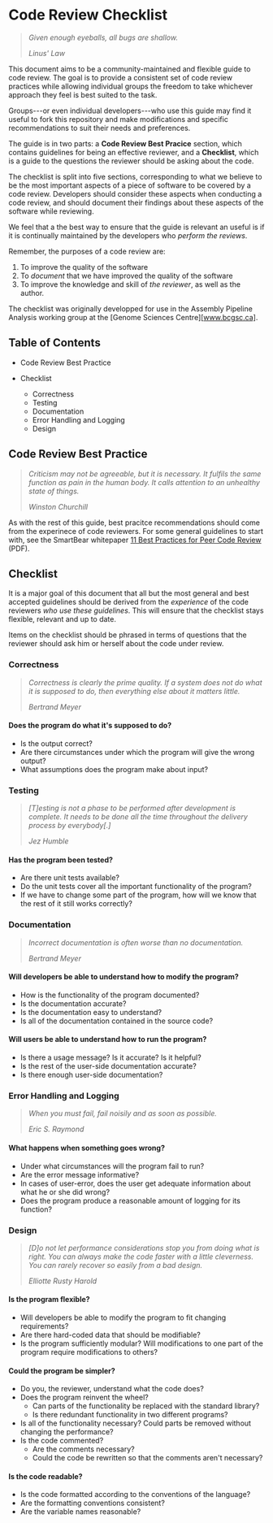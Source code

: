 # Code Review Checklist

> <i>Given enough eyeballs, all bugs are shallow.</i>
>
> <cite>Linus' Law</cite>

This document aims to be a community-maintained and flexible guide to code
review. The goal is to provide a consistent set of code review practices while
allowing individual groups the freedom to take whichever approach they feel is
best suited to the task.

Groups---or even individual developers---who use this guide may find it useful
to fork this repository and make modifications and specific recommendations to
suit their needs and preferences.

The guide is in two parts: a **Code Review Best Pracice** section, which
contains guidelines for being an effective reviewer, and a **Checklist**,
which is a guide to the questions the reviewer should be asking about the
code.

The checklist is split into five sections, corresponding to what we believe to
be the most important aspects of a piece of software to be covered by a code
review. Developers should consider these aspects when conducting a code
review, and should document their findings about these aspects of the software
while reviewing.

We feel that a the best way to ensure that the guide is relevant an useful is
if it is continually maintained by the developers who *perform the reviews*.

Remember, the purposes of a code review are:

1. To improve the quality of the software
2. To *document* that we have improved the quality of the software
3. To improve the knowledge and skill of *the reviewer*, as well as the
   author.

The checklist was originally developped for use in the Assembly Pipeline
Analysis working group at the [Genome Sciences Centre][www.bcgsc.ca].

## Table of Contents

* Code Review Best Practice

* Checklist
    * Correctness
    * Testing
    * Documentation
    * Error Handling and Logging
    * Design


## Code Review Best Practice

> <i>Criticism may not be agreeable, but it is necessary. It fulfils the same
> function as pain in the human body. It calls attention to an unhealthy state
> of things.</i>
>
> <cite>Winston Churchill</cite>

As with the rest of this guide, best pracitce recommendations should come from
the experinece of code reviewers. For some general guidelines to start with,
see the SmartBear whitepaper [11 Best Practices for Peer Code Review][Whitepaper]
(PDF).


## Checklist

It is a major goal of this document that all but the most general and
best accepted guidelines should be derived from the *experience* of the code
reviewers *who use these guidelines*. This will ensure that the checklist
stays flexible, relevant and up to date.

Items on the checklist should be phrased in terms of questions that the
reviewer should ask him or herself about the code under review.


### Correctness

> <i>Correctness is clearly the prime quality. If a system does not do what it is
> supposed to do, then everything else about it matters little.</i>
>
> <cite>Bertrand Meyer</cite>

#### Does the program do what it's supposed to do?

* Is the output correct?
* Are there circumstances under which the program will give the wrong output?
* What assumptions does the program make about input?


### Testing

> <i>[T]esting is not a phase to be performed after development is complete. It
> needs to be done all the time throughout the delivery process by everybody[.]</i>
>
> <cite>Jez Humble</cite>


#### Has the program been tested?

* Are there unit tests available?
* Do the unit tests cover all the important functionality of the program?
* If we have to change some part of the program, how will we know that the
  rest of it still works correctly?


### Documentation

> <i>Incorrect documentation is often worse than no documentation.</i>
>
> <cite>Bertrand Meyer</cite>

#### Will developers be able to understand how to modify the program?

* How is the functionality of the program documented?
* Is the documentation accurate?
* Is the documentation easy to understand?
* Is all of the documentation contained in the source code?

#### Will users be able to understand how to run the program?

* Is there a usage message? Is it accurate? Is it helpful?
* Is the rest of the user-side documentation accurate?
* Is there enough user-side documentation?


### Error Handling and Logging

> <i>When you must fail, fail noisily and as soon as possible.</i>
>
> <cite>Eric S. Raymond</cite>

#### What happens when something goes wrong?

* Under what circumstances will the program fail to run?
* Are the error message informative?
* In cases of user-error, does the user get adequate information about what he
  or she did wrong?
* Does the program produce a reasonable amount of logging for its function?


### Design

> <i>[D]o not let performance considerations stop you from doing what is right.
> You can always make the code faster with a little cleverness. You can
> rarely recover so easily from a bad design.</i>
>
> <cite>Elliotte Rusty Harold</cite>

#### Is the program flexible?

* Will developers be able to modify the program to fit changing requirements?
* Are there hard-coded data that should be modifiable?
* Is the program sufficiently modular? Will modifications to one part of the
  program require modifications to others?

#### Could the program be simpler?

* Do you, the reviewer, understand what the code does?
* Does the program reinvent the wheel?
   * Can parts of the functionality be replaced with the standard library?
   * Is there redundant functionality in two different programs?
* Is all of the functionality necessary? Could parts be removed without
  changing the performance?
* Is the code commented?
   * Are the comments necessary?
   * Could the code be rewritten so that the comments aren't necessary?

#### Is the code readable?

* Is the code formatted according to the conventions of the language?
* Are the formatting conventions consistent?
* Are the variable names reasonable?


[QMS_info]: http://gin.bcgsc.ca/plone/groups/quality/bioinformatics-quality-assurance/documents
[Whitepaper]: http://gin.bcgsc.ca/jira/secure/attachment/32569/WP-CC-11-Best-Practices-of-Peer-Code-Review.pdf
